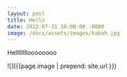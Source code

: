 ```yaml
---
layout: post
title: Hello
date: 2022-07-31 10:00:00 -0000
image: /docs/assets/images/kabah.jpg
---
```


Helllllllloooooooo

![]({{page.image | prepend: site.url }})  

